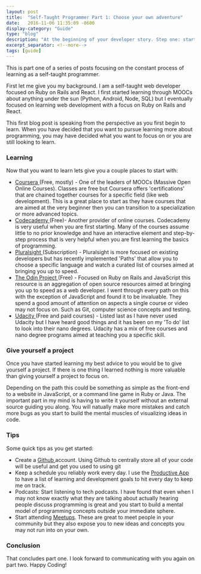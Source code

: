 ```yaml
---
layout: post
title:  "Self-Taught Programmer Part 1: Choose your own adventure"
date:   2016-11-06 11:35:09 -0600
display-category: "Guide"
type: "blog"
description: "At the beginning of your developer story. Step one: start learning."
excerpt_separator: <!--more-->
tags: [guide]
---
```

This is part one of a series of posts focusing on the constant process of learning as a self-taught programmer. <!--more-->

First let me give you my background. I am a self-taught web developer focused on Ruby on 
Rails and React. I first started learning through MOOCs about anything under the
sun (Python, Android, Node, SQL) but I eventually focused on learning web
development with a focus on Ruby on Rails and React.

This first blog post is speaking from the perspective as you first begin to learn.
When you have decided that you want to pursue learning more about programming,  you may have decided what you want to focus on or you are still looking to
learn.

### Learning
Now that you want to learn lets give you a couple places to start with:

- [ Coursera ][ coursera ](Free, mostly) - One of the leaders of MOOCs (Massive Open Online
  Courses). Classes are free but Coursera offers 'certifications' that are
  chained together courses for a specific field (like web development). This is
  a great place to start as they have courses that are aimed at the very
  beginner then you can transition to a specialization or more advanced topics.
- [ Codecademy ][ codecademy ](Free)- Another provider of online courses. Codecademy
  is very useful when you are first starting. Many of the courses assume little
  to no prior knowledge and have an interactive element and step-by-step process
  that is very helpful when you are first learning the basics of programming.
- [ Pluralsight ][ pluralsight ](Subscription) - Pluralsight is more focused on
  existing developers but has recently implemented 'Paths' that allow you to
  choose a specific language and watch a curated list of courses aimed at
  bringing you up to speed.
- [ The Odin Project ][ the-odin-project ](Free) - Focused on Ruby on Rails and
  JavaScript this resource is an aggregation of open source resources aimed at
  bringing you up to speed as a web developer. I went through every path on this
  with the exception of JavaScript and found it to be invaluable. They spend a
  good amount of attention on aspects a single course or video may not focus on.
  Such as Git, computer science concepts and testing.
- [ Udacity ][ udacity ](Free and paid courses) - Listed last as I have never
  used Udacity but I have heard good things and it has been on my 'To do' list
  to look into their nano degrees. Udacity has a mix of free courses and nano
  degree programs aimed at teaching you a specific skill.


### Give yourself a project
Once you have started learning my best advice to you would be to give yourself a
project. If there is one thing I learned nothing is more valuable than giving
yourself a project to focus on.

Depending on the path this could be something as simple as the front-end to a
website in JavaScript, or a command line game in Ruby or Java. The important
part in my mind is having to write it yourself without an external source
guiding you along. You will natually make more mistakes and catch more bugs as
you start to build the mental muscles of visualizing ideas in code.

### Tips
Some quick tips as you get started:

- Create a [ Github ][ github ] account. Using Github to centrally store all of
  your code will be useful and get you used to using git
- Keep a schedule you reliably work every day. I use the [Productive
  App][ productive ] to have a list of learning and development goals to hit every
  day to keep me on track.
- Podcasts: Start listening to tech podcasts. I have found that even when I may
  not know exactly what they are talking about actually hearing people discuss
  programming is great and you start to build a mental model of programming
  concepts outside your immediate sphere.
- Start attending [Meetups][ meetup ]. These are great to meet people in your
  community but they also expose you to new ideas and concepts you may not run
  into on your own.

### Conclusion

That concludes part one. I look forward to communicating with you again on part
two. Happy Coding!

[ coursera ]: https://www.coursera.org/
[ codecademy ]: https://www.codecademy.com/
[ pluralsight ]: https://www.pluralsight.com
[ the-odin-project ]: http://www.theodinproject.com/
[ udacity ]: https://www.udacity.com/
[ github ]: https://www.github.com/
[ productive ]: http://productiveapp.io/
[ meetup ]: https://www.meetup.com/
